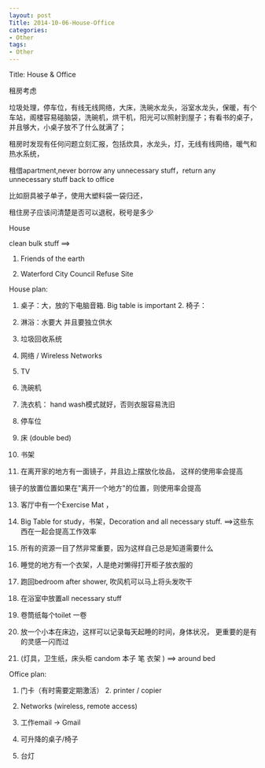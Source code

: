 ```yaml
---
layout: post
Title: 2014-10-06-House-Office
categories:
- Other
tags:
- Other
---
```

Title: House & Office

   
租房考虑

垃圾处理，停车位，有线无线网络，大床，洗碗水龙头，浴室水龙头，保暖，有个车站，阁楼容易碰脑袋，洗碗机，烘干机，阳光可以照射到屋子；有看书的桌子，并且够大，小桌子放不了什么就满了；

租房时发现有任何问题立刻汇报，包括炊具，水龙头，灯，无线有线网络，暖气和热水系统，

租借apartment,never borrow any unnecessary stuff，return any unnecessary stuff back to office

比如厨具被子单子，使用大塑料袋一袋归还，

租住房子应该问清楚是否可以退税，税号是多少 

House

clean bulk stuff ==&gt; 

1. Friends of the earth

2. Waterford City Council Refuse Site

 House plan:

1. 桌子：大，放的下电脑音箱. Big table is important 2. 椅子：

3. 淋浴：水要大 并且要独立供水

4. 垃圾回收系统

5. 网络 / Wireless Networks

6. TV

7. 洗碗机

8. 洗衣机： hand wash模式就好，否则衣服容易洗旧

9. 停车位

10. 床 (double bed)

11. 书架

12. 在离开家的地方有一面镜子，并且边上摆放化妆品， 这样的使用率会提高

镜子的放置位置如果在&quot;离开一个地方&quot;的位置，则使用率会提高

13. 客厅中有一个Exercise Mat ，

14. Big Table for study，书架，Decoration and all necessary stuff. ==&gt;这些东西在一起会提高工作效率

15. 所有的资源一目了然非常重要，因为这样自己总是知道需要什么

16. 睡觉的地方有一个衣架，人是绝对懒得打开柜子放衣服的

17. 跑回bedroom after shower, 吹风机可以马上将头发吹干

18. 在浴室中放置all necessary stuff

19. 卷筒纸每个toilet 一卷

20. 放一个小本在床边，这样可以记录每天起睡的时间，身体状况， 更重要的是有的灵感一闪而过

 21. (灯具，卫生纸，床头柜 candom 本子 笔 衣架 ) ==&gt; around bed

Office plan:

 1. 门卡（有时需要定期激活） 2. printer / copier

3. Networks (wireless, remote access)

4. 工作email -&gt; Gmail

5. 可升降的桌子/椅子

6. 台灯


